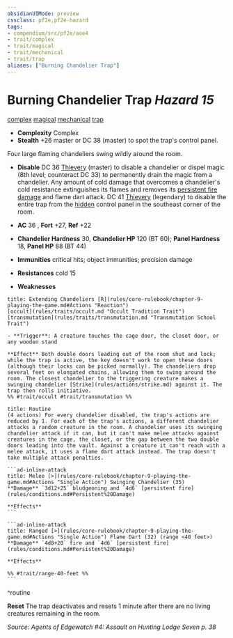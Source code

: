 ```yaml
---
obsidianUIMode: preview
cssclass: pf2e,pf2e-hazard
tags:
- compendium/src/pf2e/aoe4
- trait/complex
- trait/magical
- trait/mechanical
- trait/trap
aliases: ["Burning Chandelier Trap"]
---
```

# Burning Chandelier Trap *Hazard 15*  
[complex](rules/traits/complex.md "Complex Hazard Trait")  [magical](rules/traits/magical.md "Magical Item Trait")  [mechanical](rules/traits/mechanical.md "Mechanical Hazard Trait")  [trap](rules/traits/trap.md "Trap Hazard Trait")  

- **Complexity** Complex
- **Stealth** +26 master or DC 38 (master) to spot the trap's control panel.  

Four large flaming chandeliers swing wildly around the room.

- **Disable** DC 36 [Thievery](compendium/skills.md#Thievery) (master) to disable a chandelier or dispel magic (8th level; counteract DC 33) to permanently drain the magic from a chandelier. Any amount of cold damage that overcomes a chandelier's cold resistance extinguishes its flames and removes its [persistent fire damage](rules/conditions.md#Persistent%20Damage) and flame dart attack. DC 41 [Thievery](compendium/skills.md#Thievery) (legendary) to disable the entire trap from the [hidden](rules/conditions.md#Hidden) control panel in the southeast corner of the room.  

- **AC** 36 , **Fort** +27, **Ref** +22
- **Chandelier Hardness** 30, **Chandelier HP** 120 (BT 60); **Panel Hardness** 18, **Panel HP** 88 (BT 44)
- **Immunities** critical hits; object immunities; precision damage
- **Resistances** cold 15
- **Weaknesses** 
     
```ad-embed-ability
title: Extending Chandeliers [R](rules/core-rulebook/chapter-9-playing-the-game.md#Actions "Reaction")
[occult](rules/traits/occult.md "Occult Tradition Trait")  [transmutation](rules/traits/transmutation.md "Transmutation School Trait")  

- **Trigger**: A creature touches the cage door, the closet door, or any wooden stand

**Effect** Both double doors leading out of the room shut and lock; while the trap is active, the key doesn't work to open these doors (although their locks can be picked normally). The chandeliers drop several feet on elongated chains, allowing them to swing around the room. The closest chandelier to the triggering creature makes a swinging chandelier [Strike](rules/actions/strike.md) against it. The trap then rolls initiative.  
%% #trait/occult #trait/transmutation %%
```

````ad-pf2-summary
title: Routine
(4 actions) For every chandelier disabled, the trap's actions are reduced by 1. For each of the trap's actions, a different chandelier attacks a random creature in the room. A chandelier uses its swinging chandelier attack if it can, but it can't make melee attacks against creatures in the cage, the closet, or the gap between the two double doors leading into the vault. Against a creature it can't reach with a melee attack, it uses a flame dart attack instead. The trap doesn't take multiple attack penalties.

```ad-inline-attack
title: Melee [>](rules/core-rulebook/chapter-9-playing-the-game.md#Actions "Single Action") Swinging Chandelier (35)
**Damage** `3d12+25` bludgeoning and `4d6` [persistent fire](rules/conditions.md#Persistent%20Damage) 
 
**Effects**
```

```ad-inline-attack
title: Ranged [>](rules/core-rulebook/chapter-9-playing-the-game.md#Actions "Single Action") Flame Dart (32) (range <40 feet>)
**Damage** `4d8+20` fire and `4d6` [persistent fire](rules/conditions.md#Persistent%20Damage) 
 
**Effects** 

%% #trait/range-40-feet %%
```
````
^routine

**Reset** The trap deactivates and resets 1 minute after there are no living creatures remaining in the room.  

*Source: Agents of Edgewatch #4: Assault on Hunting Lodge Seven p. 38*